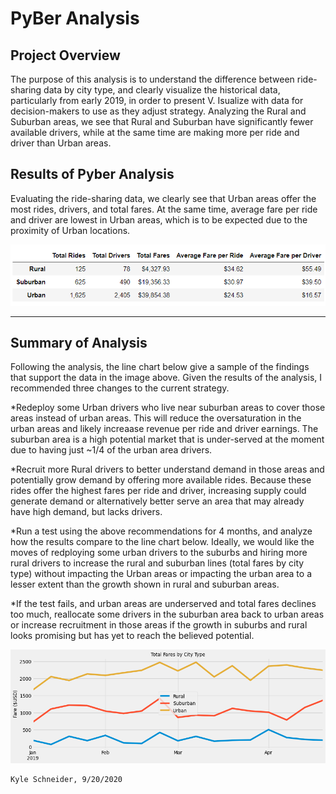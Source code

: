 # PyBer Analysis 

## Project Overview
The purpose of this analysis is to understand the difference between ride-sharing data by city type, and clearly visualize the historical data, particularly from early 2019, in order to present V. Isualize with data for decision-makers to use as they adjust strategy. Analyzing the Rural and Suburban areas, we see that Rural and Suburban have significantly fewer available drivers, while at the same time are making more per ride and driver than Urban areas.


## Results of Pyber Analysis
Evaluating the ride-sharing data, we clearly see that Urban areas offer the most rides, drivers, and total fares. At the same time, average fare per ride and driver are lowest in Urban areas, which is to be expected due to the proximity of Urban locations.

![Pyber_Summary](pyber_summary.PNG) 

---

## Summary of Analysis
Following the analysis, the line chart below give a sample of the findings that support the data in the image above. Given the results of the analysis, I recommended three changes to the current strategy.

*Redeploy some Urban drivers who live near suburban areas to cover those areas instead of urban areas. This will reduce the oversaturation in the urban areas and likely increaase revenue per ride and driver earnings. The suburban area is a high potential market that is under-served at the moment due to having just ~1/4 of the urban area drivers.

*Recruit more Rural drivers to better understand demand in those areas and potentially grow demand by offering more available rides. Because these rides offer the highest fares per ride and driver, increasing supply could generate demand or alternatively better serve an area that may already have high demand, but lacks drivers.

*Run a test using the above recommendations for 4 months, and analyze how the results compare to the line chart below. Ideally, we would like the moves of redploying some urban drivers to the suburbs and hiring more rural drivers to increase the rural and suburban lines (total fares by city type) without impacting the Urban areas or impacting the urban area to a lesser extent than the growth shown in rural and suburban areas.

*If the test fails, and urban areas are underserved and total fares declines too much, reallocate some drivers in the suburban area back to urban areas or increase recruitment in those areas if the growth in suburbs and rural looks promising but has yet to reach the believed potential.

![Pyber_Fare_Summary](Pyber_fare_summary.PNG) 


```bash
Kyle Schneider, 9/20/2020
```
